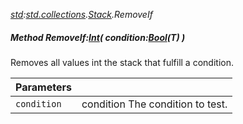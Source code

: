 _[std](../../modules/std/std-module.md):[std.collections](../../modules/std/std-collections.md).[Stack<T>](../../modules/std/std-collections-stack.md).RemoveIf_
##### Method RemoveIf:[Int](../../modules/wonkey/wonkey-types-int.md)( condition:[Bool](../../modules/wonkey/wonkey-types-bool.md)(T) )
Removes all values int the stack that fulfill a condition.

| Parameters |    |
|:-----------|:---|
| `condition` | condition The condition to test. |
